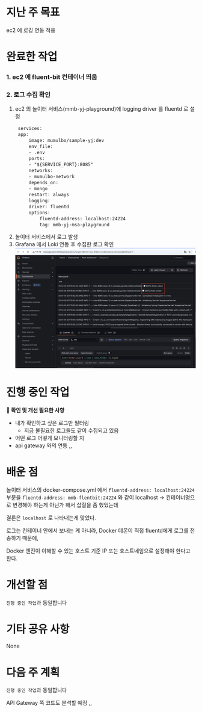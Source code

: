 # 지난 주 목표
ec2 에 로깅 연동 적용

# 완료한 작업
### 1. ec2 에 fluent-bit 컨테이너 띄움
### 2. 로그 수집 확인 
1) ec2 의 놀이터 서비스(mmb-yj-playground)에 logging driver 를 fluentd 로 설정
   ```
    services:
    app:
        image: mumulbo/sample-yj:dev
        env_file:
        - .env
        ports:
        - "${SERVICE_PORT}:8085"
        networks:
        - mumulbo-network
        depends_on:
        - mongo
        restart: always
        logging:
        driver: fluentd
        options:
            fluentd-address: localhost:24224
            tag: mmb-yj-msa-playground
   ```
2) 놀이터 서비스에서 로그 발생
3) Grafana 에서 Loki 연동 후 수집한 로그 확인 
![](../../9_images/w11_grafana.jpg)

# 진행 중인 작업
**💢 확인 및 개선 필요한 사항**
- 내가 확인하고 싶은 로그만 필터링
  - 지금 불필요한 로그들도 같이 수집되고 있음
- 어떤 로그 어떻게 모니터링할 지 
- api gateway 와의 연동 ,, 

# 배운 점
놀이터 서비스의 docker-compose.yml 에서 `fluentd-address: localhost:24224` 부분을 `fluentd-address: mmb-flentbit:24224` 와 같이 localhost → 컨테이너명으로 변경해야 하는게 아닌가 해서 삽질을 좀 했었는데 

결론은 `localhost` 로 나타내는게 맞았다. 

로그는 컨테이너 안에서 보내는 게 아니라, Docker 데몬이 직접 fluentd에게 로그를 전송하기 때문에, 

Docker 엔진이 이해할 수 있는 호스트 기준 IP 또는 호스트네임으로 설정해야 한다고 한다. 


# 개선할 점
`진행 중인 작업`과 동일합니다

# 기타 공유 사항
None

# 다음 주 계획
`진행 중인 작업`과 동일합니다

API Gateway 쪽 코드도 분석할 예정 ,, 